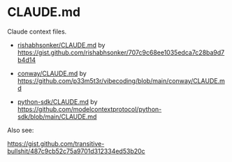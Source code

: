 # CLAUDE.md

Claude context files.

* [rishabhsonker/CLAUDE.md](rishabhsonker/CLAUDE.md) by <https://gist.github.com/rishabhsonker/707c9c68ee1035edca7c28ba9d7b4d14>

* [conway/CLAUDE.md](conway/CLAUDE.md) by <https://github.com/p33m5t3r/vibecoding/blob/main/conway/CLAUDE.md>

* [python-sdk/CLAUDE.md](python-sdk/CLAUDE.md) by <https://github.com/modelcontextprotocol/python-sdk/blob/main/CLAUDE.md>

Also see:

<https://gist.github.com/transitive-bullshit/487c9cb52c75a9701d312334ed53b20c>
